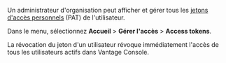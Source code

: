 Un administrateur d'organisation peut afficher et gérer tous les [jetons d'accès personnels](syi1695940519543.md) (PAT) de l'utilisateur.

Dans le menu, sélectionnez **Accueil** \> **Gérer l'accès** \> **Access tokens**.

La révocation du jeton d'un utilisateur révoque immédiatement l'accès de tous les utilisateurs actifs dans Vantage Console.
